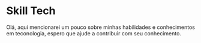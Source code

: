 # Skill Tech
Olá, aqui mencionarei um pouco sobre minhas habilidades e conhecimentos em teconologia, espero que ajude a contribuir com seu conhecimento.
